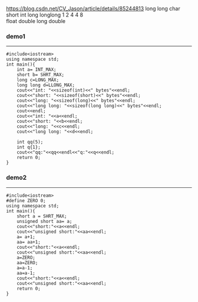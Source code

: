 https://blog.csdn.net/CV_Jason/article/details/85244813 long long
char short int long longlong
  1      2     4     4        8    
float double long double

### demo1
---
```cpp=
#include<iostream>
using namespace std;
int main(){
    int a= INT_MAX;
    short b= SHRT_MAX;
    long c=LONG_MAX;
    long long d=LLONG_MAX;
    cout<<"int: "<<sizeof(int)<<" bytes"<<endl;
    cout<<"short: "<<sizeof(short)<<" bytes"<<endl;
    cout<<"long: "<<sizeof(long)<<" bytes"<<endl;
    cout<<"long long: "<<sizeof(long long)<<" bytes"<<endl;
    cout<<endl;
    cout<<"int: "<<a<<endl;
    cout<<"short: "<<b<<endl;
    cout<<"long: "<<c<<endl;
    cout<<"long long: "<<d<<endl;

    int qq(5);
    int q{1};
    cout<<"qq:"<<qq<<endl<<"q:"<<q<<endl;
    return 0;
}
```

### demo2
---
```cpp=
#include<iostream>
#define ZERO 0;
using namespace std;
int main(){
    short a = SHRT_MAX;
    unsigned short aa= a;
    cout<<"short:"<<a<<endl;
    cout<<"unsigned short:"<<aa<<endl;
    a= a+1;
    aa= aa+1;
    cout<<"short:"<<a<<endl;
    cout<<"unsigned short:"<<aa<<endl;
    a=ZERO;
    aa=ZERO;
    a=a-1;
    aa=a-1;
    cout<<"short:"<<a<<endl;
    cout<<"unsigned short:"<<aa<<endl;
    return 0;
}
```